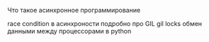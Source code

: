 
Что такое асинхронное программирование

race condition в асинхроности
подробно про GIL
gil locks
обмен данными между процессорами в python